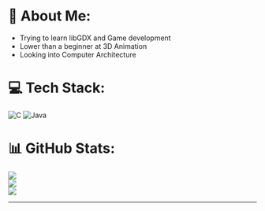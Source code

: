 # 💫 About Me:
- Trying to learn libGDX and Game development
- Lower than a beginner at 3D Animation
- Looking into Computer Architecture

# 💻 Tech Stack:
![C](https://img.shields.io/badge/c-%2300599C.svg?style=for-the-badge&logo=c&logoColor=white) ![Java](https://img.shields.io/badge/java-%23ED8B00.svg?style=for-the-badge&logo=openjdk&logoColor=white)
# 📊 GitHub Stats:
![](https://github-readme-stats.vercel.app/api?username=Swassyman&theme=dark&hide_border=true&include_all_commits=true&count_private=false)<br/>
![](https://github-readme-streak-stats.herokuapp.com/?user=Swassyman&theme=dark&hide_border=true)<br/>
![](https://github-readme-stats.vercel.app/api/top-langs/?username=Swassyman&theme=dark&hide_border=true&include_all_commits=true&count_private=false&layout=compact)

---
